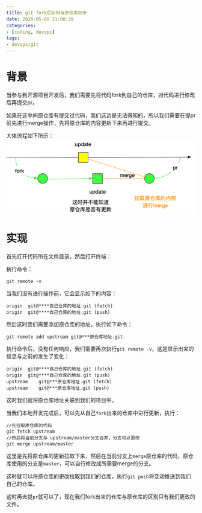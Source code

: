 ```yaml
---
title: git fork后如何与原仓库同步
date: 2020-05-08 21:08:39
categories:
- [coding, devops]
tags: 
- devops/git
---
```


# 背景

当参与到开源项目开发后，我们需要先将代码fork到自己的仓库，对代码进行修改后再提交pr。

如果在这中间原仓库有提交过代码，我们这边是无法得知的，所以我们需要在提pr前先进行merge操作，先将原仓库的内容更新下来再进行提交。

大体流程如下所示：
![](https://raw.githubusercontent.com/liunaijie/images/master/git%20fork.png)

<!--more-->



# 实现

首先打开代码所在文件目录，然后打开终端：

执行命令：

```shell
git remote -v
```

当我们没有进行操作前，它会显示如下的内容：

```shell
origin	git@****自己仓库的地址.git (fetch)
origin	git@****自己仓库的地址.git (push)
```

然后这时我们需要添加原仓库的地址，执行如下命令：

```shell
git remote add upstream git@***原仓库地址.git
```

执行命令后，没有任何响应，我们需要再次执行`git remote -v`，这是显示出来的信息与之前的发生了变化：

```shell
origin	git@****自己仓库的地址.git (fetch)
origin	git@****自己仓库的地址.git (push)
upstream	git@***原仓库地址.git (fetch)
upstream	git@***原仓库地址.git (push)
```

这时我们就将原仓库地址关联到我们的项目中。

当我们本地开发完成后，可以先从自己`fork`出来的仓库中进行更新，执行：

```shell
//先拉取原仓库的代码
git fetch upstream
//然后将当前分支与 upstream/master分支合并，分支可以更改
git merge upstream/master
```

这里是先将原仓库的更新拉取下来，然后在当前分支上`merge`原仓库的代码，原仓库使用的分支是`master`，可以自行修改成所需要merge的分支。

这时就可以将原仓库的更改拉取到我们的仓库，执行`git push`将变动推送到我们自己的仓库。



这时再去提`pr`就可以了，现在我们fork出来的仓库与原仓库的区别只有我们更改的文件。